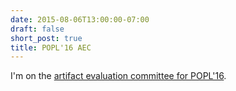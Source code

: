 ```yaml
---
date: 2015-08-06T13:00:00-07:00
draft: false
short_post: true
title: POPL'16 AEC
---
```


I'm on the [artifact evaluation committee for POPL'16][aec].

[aec]: http://popl16-aec.seas.harvard.edu/home/
